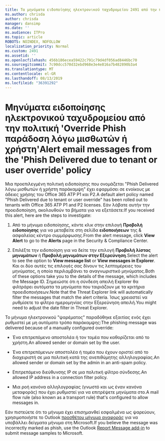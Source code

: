```yaml
---
title: Τα μηνύματα ειδοποίησης ηλεκτρονικού ταχυδρομείου 2491 από την πολιτική 'Override Phish παράδοση λόγω μισθωτών ή χρήστη'
ms.author: chrisda
author: chrisda
manager: dansimp
ms.date: ''
ms.audience: ITPro
ms.topic: article
ROBOTS: NOINDEX, NOFOLLOW
localization_priority: Normal
ms.custom: 2491
ms.assetid: ''
ms.openlocfilehash: 456b186ecea59422c791c79d4df056ad8446bc70
ms.sourcegitcommit: 7c90dcc570d32ebd968e3e4e816a7b482890b3a4
ms.translationtype: MT
ms.contentlocale: el-GR
ms.lasthandoff: 08/13/2019
ms.locfileid: "36391292"
---
```

# <a name="alert-email-messages-from-the-phish-delivered-due-to-tenant-or-user-override-policy"></a><span data-ttu-id="3f582-102">Μηνύματα ειδοποίησης ηλεκτρονικού ταχυδρομείου από την πολιτική 'Override Phish παράδοση λόγω μισθωτών ή χρήστη'</span><span class="sxs-lookup"><span data-stu-id="3f582-102">Alert email messages from the 'Phish Delivered due to tenant or user override' policy</span></span>

<span data-ttu-id="3f582-103">Μια προεπιλεγμένη πολιτική ειδοποίησης που ονομάζεται "Phish Delivered λόγω μισθωτών ή χρήστη παράκαμψη" έχει εφαρμόσει σε ενοίκους με άδειες χρήσης του Office 365 ATP P1 και P2.</span><span class="sxs-lookup"><span data-stu-id="3f582-103">A default alert policy named "Phish Delivered due to tenant or user override" has been rolled out to tenants with Office 365 ATP P1 and P2 licenses.</span></span> <span data-ttu-id="3f582-104">Εάν λάβατε αυτήν την προειδοποίηση, ακολουθούν τα βήματα για να εξετάσετε:</span><span class="sxs-lookup"><span data-stu-id="3f582-104">If you received this alert, here are the steps to investigate:</span></span>

1. <span data-ttu-id="3f582-105">Από το μήνυμα ειδοποίησης, κάντε κλικ στην επιλογή **Προβολή ειδοποίησης** για να μεταβείτε στη σελίδα **ειδοποιήσεων** της & ασφαλείας κέντρο συμμόρφωσης.</span><span class="sxs-lookup"><span data-stu-id="3f582-105">From the alert message, click **View Alert** to go to the **Alerts** page in the Security & Compliance Center.</span></span>

2. <span data-ttu-id="3f582-106">Επιλέξτε την ειδοποίηση για να δείτε την επιλογή **Προβολή λίστας μηνυμάτων** ή **Προβολή μηνυμάτων στην Εξερεύνηση**.</span><span class="sxs-lookup"><span data-stu-id="3f582-106">Select the alert to see the option to **View message list** or **View messages in Explorer**.</span></span> <span data-ttu-id="3f582-107">Και οι δύο αυτές τις επιλογές σας δίνουν τις λεπτομέρειες του μηνύματος, η οποία περιλαμβάνει το αναγνωριστικό μηνύματος.</span><span class="sxs-lookup"><span data-stu-id="3f582-107">Both of these options take you to the details of the message, which includes the Message ID.</span></span> <span data-ttu-id="3f582-108">Σημειώστε ότι η σύνδεση απειλή Explorer θα φιλτράρει αυτόματα τα μηνύματα που ταιριάζουν με τα κριτήρια προειδοποιήσεων.</span><span class="sxs-lookup"><span data-stu-id="3f582-108">Note that the Threat Explorer link will automatically filter the messages that match the alert criteria.</span></span> <span data-ttu-id="3f582-109">Ίσως χρειαστεί να ρυθμίσετε το φίλτρο ημερομηνίας στην Εξερεύνηση απειλή.</span><span class="sxs-lookup"><span data-stu-id="3f582-109">You might need to adjust the date filter in Threat Explorer.</span></span>

<span data-ttu-id="3f582-110">Το μήνυμα ηλεκτρονικού "ψαρέματος" παραδόθηκε εξαιτίας ενός έχει ρυθμιστεί με μη αυτόματο τρόπο παράκαμψης:</span><span class="sxs-lookup"><span data-stu-id="3f582-110">The phishing message was delivered because of a manually configured override:</span></span>

- <span data-ttu-id="3f582-111">Ένα επιτρεπόμενο αποστολέα ή τον τομέα που καθορίζεται από το χρήστη.</span><span class="sxs-lookup"><span data-stu-id="3f582-111">An allowed sender or domain set by the user.</span></span>

- <span data-ttu-id="3f582-112">Ένα επιτρεπόμενων αποστολέα ή τομέα που έχουν οριστεί από το διαχειριστή σε μια πολιτική κατά της ανεπιθύμητης αλληλογραφίας.</span><span class="sxs-lookup"><span data-stu-id="3f582-112">An allowed sender or domain set by the admin in an anti-spam policy.</span></span>

- <span data-ttu-id="3f582-113">Επιτρεπόμενο διεύθυνσης IP σε μια πολιτική φίλτρο σύνδεσης.</span><span class="sxs-lookup"><span data-stu-id="3f582-113">An allowed IP address in a connection filter policy.</span></span>

- <span data-ttu-id="3f582-114">Μια ροή κανόνα αλληλογραφίας (γνωστό και ως έναν κανόνα μεταφοράς) που έχει ρυθμιστεί για να επιτρέψετε μηνύματα στο.</span><span class="sxs-lookup"><span data-stu-id="3f582-114">A mail flow rule (also known as a transport rule) that's configured to allow messages in.</span></span>

<span data-ttu-id="3f582-115">Εάν πιστεύετε ότι το μήνυμα έχει επισημανθεί εσφαλμένα ως ψαρεύουν, χρησιμοποιήστε το Outlook [προσθέτου μήνυμα αναφοράς](https://support.office.com/article/b5caa9f1-cdf3-4443-af8c-ff724ea719d2) για να υποβάλλει δείγματα μήνυμα στη Microsoft.</span><span class="sxs-lookup"><span data-stu-id="3f582-115">If you believe the message was incorrectly marked as phish, use the Outlook [Report Message add-in](https://support.office.com/article/b5caa9f1-cdf3-4443-af8c-ff724ea719d2) to submit message samples to Microsoft.</span></span>
